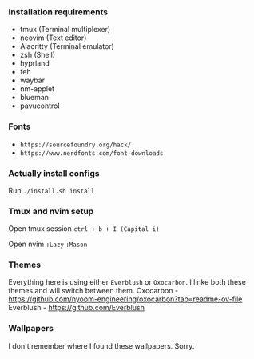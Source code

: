 ### Installation requirements
- tmux (Terminal multiplexer)
- neovim (Text editor)
- Alacritty (Terminal emulator)
- zsh (Shell)
- hyprland
- feh
- waybar 
- nm-applet
- blueman
- pavucontrol

### Fonts
- ```https://sourcefoundry.org/hack/```
- ```https://www.nerdfonts.com/font-downloads```

### Actually install configs
Run ```./install.sh install```

### Tmux and nvim setup
Open tmux session
```ctrl + b + I (Capital i)```

Open nvim
 ```:Lazy```
 ```:Mason```

### Themes
Everything here is using either ```Everblush``` or ```Oxocarbon```. I linke both these themes and will switch between them.
Oxocarbon - https://github.com/nyoom-engineering/oxocarbon?tab=readme-ov-file
Everblush - https://github.com/Everblush

### Wallpapers
I don't remember where I found these wallpapers. Sorry.
